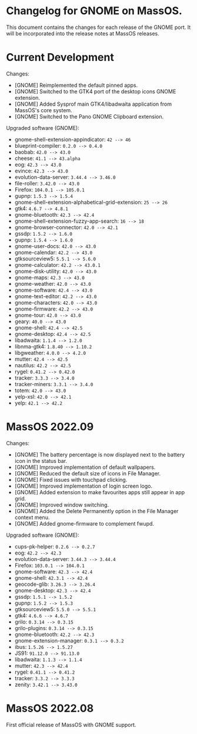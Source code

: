 # Changelog for GNOME on MassOS.
This document contains the changes for each release of the GNOME port. It will be incorporated into the release notes at MassOS releases.

# Current Development
Changes:

- [GNOME] Reimplemented the default pinned apps.
- [GNOME] Switched to the GTK4 port of the desktop icons GNOME extension.
- [GNOME] Added Sysprof main GTK4/libadwaita application from MassOS's core system.
- [GNOME] Switched to the Pano GNOME Clipboard extension.

Upgraded software (GNOME):

- gnome-shell-extension-appindicator: `42 --> 46`
- blueprint-compiler: `0.2.0 --> 0.4.0`
- baobab: `42.0 --> 43.0`
- cheese: `41.1 --> 43.alpha`
- eog: `42.3 --> 43.0`
- evince: `42.3 --> 43.0`
- evolution-data-server: `3.44.4 --> 3.46.0`
- file-roller: `3.42.0 --> 43.0`
- Firefox: `104.0.1 --> 105.0.1`
- gupnp: `1.5.3 --> 1.5.4`
- gnome-shell-extension-alphabetical-grid-extension: `25 --> 26`
- gtk4: `4.6.7 --> 4.8.1`
- gnome-bluetooth: `42.3 --> 42.4`
- gnome-shell-extension-fuzzy-app-search: `16 --> 18`
- gnome-browser-connector: `42.0 --> 42.1`
- gssdp: `1.5.2 --> 1.6.0`
- gupnp: `1.5.4 --> 1.6.0`
- gnome-user-docs: `42.0 --> 43.0`
- gnome-calendar: `42.2 --> 43.0`
- gtksourceview5: `5.5.1 --> 5.6.0`
- gnome-calculator: `42.2 --> 43.0.1`
- gnome-disk-utility: `42.0 --> 43.0`
- gnome-maps: `42.3 --> 43.0`
- gnome-weather: `42.0 --> 43.0`
- gnome-software: `42.4 --> 43.0`
- gnome-text-editor: `42.2 --> 43.0`
- gnome-characters: `42.0 --> 43.0`
- gnome-firmware: `42.2 --> 43.0`
- gnome-tour: `42.0 --> 43.0`
- geary: `40.0 --> 43.0`
- gnome-shell: `42.4 --> 42.5`
- gnome-desktop: `42.4 --> 42.5`
- libadwaita: `1.1.4 --> 1.2.0`
- libnma-gtk4: `1.8.40 --> 1.10.2`
- libgweather: `4.0.0 --> 4.2.0`
- mutter: `42.4 --> 42.5`
- nautilus: `42.2 --> 42.5`
- rygel: `0.41.2 --> 0.42.0`
- tracker: `3.3.3 --> 3.4.0`
- tracker-miners: `3.3.1 --> 3.4.0`
- totem: `42.0 --> 43.0`
- yelp-xsl: `42.0 --> 42.1`
- yelp: `42.1 --> 42.2`

# MassOS 2022.09
Changes:

- [GNOME] The battery percentage is now displayed next to the battery icon in the status bar.
- [GNOME] Improved implementation of default wallpapers.
- [GNOME] Reduced the default size of icons in File Manager.
- [GNOME] Fixed issues with touchpad clicking.
- [GNOME] Improved implementation of login screen logo. 
- [GNOME] Added extension to make favourites apps still appear in app grid. 
- [GNOME] Improved window switching. 
- [GNOME] Added the Delete Permanently option in the File Manager context menu.
- [GNOME] Added gnome-firmware to complement fwupd.

Upgraded software (GNOME):

- cups-pk-helper: `0.2.6 --> 0.2.7`
- eog: `42.2 --> 42.3`
- evolution-data-server: `3.44.3 --> 3.44.4`
- Firefox: `103.0.1 --> 104.0.1`
- gnome-software: `42.3 --> 42.4`
- gnome-shell: `42.3.1 --> 42.4`
- geocode-glib: `3.26.3 --> 3.26.4`
- gnome-desktop: `42.3 --> 42.4`
- gssdp: `1.5.1 --> 1.5.2`
- gupnp: `1.5.2 --> 1.5.3`
- gtksourceview5: `5.5.0 --> 5.5.1`
- gtk4: `4.6.6 --> 4.6.7`
- grilo: `0.3.14 --> 0.3.15`
- grilo-plugins: `0.3.14 --> 0.3.15`
- gnome-bluetooth: `42.2 --> 42.3`
- gnome-extension-manager: `0.3.1 --> 0.3.2`
- ibus: `1.5.26 --> 1.5.27`
- JS91: `91.12.0 --> 91.13.0`
- libadwaita: `1.1.3 --> 1.1.4`
- mutter: `42.3 --> 42.4`
- rygel: `0.41.1 --> 0.41.2`
- tracker: `3.3.2 --> 3.3.3`
- zenity: `3.42.1 --> 3.43.0`

# MassOS 2022.08
First official release of MassOS with GNOME support.
